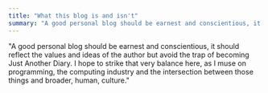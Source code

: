 ```yaml
---
title: "What this blog is and isn't"
summary: "A good personal blog should be earnest and conscientious, it should reflect the values and ideas of the author but avoid the trap of becoming Just Another Diary. I hope to strike that very balance here, as I muse on programming, the computing industry and the intersection between those things and broader, human, culture."
---
```


"A good personal blog should be earnest and conscientious, it should reflect the values and ideas of the author but avoid the trap of becoming Just Another Diary. I hope to strike that very balance here, as I muse on programming, the computing industry and the intersection between those things and broader, human, culture."
